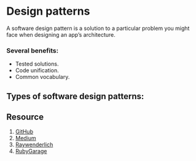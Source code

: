 # Design patterns
A software design pattern is a solution to a particular problem you might face when designing an app’s architecture.

### Several benefits:
* Tested solutions. 
* Code unification. 
* Common vocabulary.

## Types of software design patterns:



## Resource
1. [GitHub](https://github.com/ochococo/Design-Patterns-In-Swift#-fa-ade)
2. [Medium](https://medium.com/swiftworld/collection-for-design-patterns-in-swift-67265359aa47)
3. [Raywenderlich](https://www.raywenderlich.com/477-design-patterns-on-ios-using-swift-part-1-2)
4. [RubyGarage](https://rubygarage.org/blog/swift-design-patterns)
